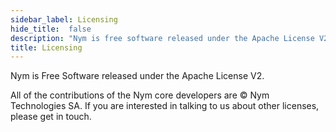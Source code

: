 ```yaml
---
sidebar_label: Licensing
hide_title:  false
description: "Nym is free software released under the Apache License V2"
title: Licensing
---
```


 

Nym is Free Software released under the Apache License V2.

All of the contributions of the Nym core developers are © Nym Technologies SA. If you are interested in talking to us about other licenses, please get in touch.

